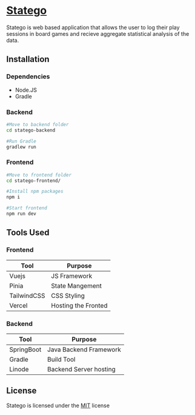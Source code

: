 # [Statego](https://statego.app)
Statego is web based application that allows the user to log their play sessions in board games and recieve aggregate statistical analysis of the data.

## Installation
### Dependencies
- Node.JS
- Gradle

### Backend
```bash
#Move to backend folder
cd statego-backend

#Run Gradle 
gradlew run
```

### Frontend
```bash
#Move to frontend folder
cd statego-frontend/

#Install npm packages
npm i

#Start frontend
npm run dev
```

## Tools Used

### Frontend
| Tool        |Purpose              |
| ----------- | ------------------- |
| Vuejs       | JS Framework        |
| Pinia       | State Mangement     |
| TailwindCSS | CSS Styling         |
| Vercel      | Hosting the Fronted |

### Backend 
| Tool       | Purpose                |
| ---------- | ---------------------- |
| SpringBoot | Java Backend Framework |
| Gradle     | Build Tool             |
| Linode     | Backend Server hosting |

## License 
Statego is licensed under the [MIT](https://choosealicense.com/licenses/mit/) license
